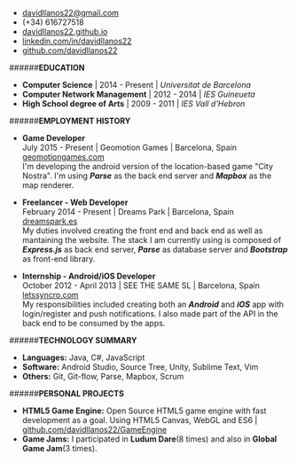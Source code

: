 * <i class="fa fa-envelope-o fa-lg"></i>davidllanos22@gmail.com
* <i class="fa fa-phone fa-lg"></i>(+34) 616727518
* <i class="fa fa-laptop fa-lg"></i><a href="http://davidllanos22.github.io" target="_blank">davidllanos22.github.io</a>  
* <i class="fa fa-linkedin fa-lg"></i><a href="https://www.linkedin.com/in/davidllanos22" target="_blank">linkedin.com/in/davidllanos22</a>
* <i class="fa fa-github fa-lg"></i><a href="https://github.com/davidllanos22" target="_blank">github.com/davidllanos22</a>

######**EDUCATION**
* **Computer Science** | 2014 - Present | *Universitat de Barcelona*
* **Computer Network Management** | 2012 - 2014 | *IES Guineueta*  
* **High School degree of Arts** | 2009 - 2011 | *IES Vall d'Hebron*  

######**EMPLOYMENT HISTORY**
* **Game Developer**  
July 2015 - Present | Geomotion Games | Barcelona, Spain <a href="http://geomotiongames.com" target="_blank">geomotiongames.com</a>    
I'm developing the android version of the location-based game "City Nostra". I'm using ***Parse*** as the back end server and ***Mapbox*** as the map renderer.

* **Freelancer - Web Developer**  
February 2014 - Present | Dreams Park | Barcelona, Spain <a href="http://dreamspark.es" target="_blank">dreamspark.es</a>  
My duties involved creating the front end and back end as well as mantaining the website. The stack I am currently using is composed of ***Express.js*** as back end server, ***Parse*** as database server and ***Bootstrap*** as front-end library.

* **Internship - Android/iOS Developer**  
October 2012 - April 2013 | SEE THE SAME SL | Barcelona, Spain <a href="http://letssyncro.com" target="_blank">letssyncro.com</a>  
My responsibilities included creating both an ***Android*** and ***iOS*** app with login/register and push notifications. I also made part of the API in the back end to be consumed by the apps.

######**TECHNOLOGY SUMMARY**
* **Languages:** Java, C#, JavaScript 
* **Software:** Android Studio, Source Tree, Unity, Sublime Text, Vim
* **Others:** Git, Git-flow, Parse, Mapbox, Scrum 

######**PERSONAL PROJECTS**
* **HTML5 Game Engine:** Open Source HTML5 game engine with fast development as a goal. Using HTML5 Canvas, WebGL and ES6 | <a href="http://github.com/davidllanos22/GameEngine" target="_blank">github.com/davidllanos22/GameEngine</a>  
* **Game Jams:** I participated in **Ludum Dare**(8 times) and also in **Global Game Jam**(3 times).
